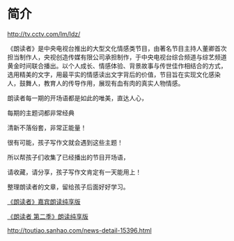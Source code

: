 # 简介

http://tv.cctv.com/lm/ldz/

《朗读者》是中央电视台推出的大型文化情感类节目，由著名节目主持人董卿首次担当制作人，央视创造传媒有限公司承担制作，于中央电视台综合频道与综艺频道黄金时间联合播出。以个人成长、情感体验、背景故事与传世佳作相结合的方式，选用精美的文字，用最平实的情感读出文字背后的价值，节目旨在实现文化感染人，鼓舞人，教育人的传导作用，展现有血有肉的真实人物情感。

朗读者每一期的开场语都是如此的唯美，直达人心，

每期的主题词都非常经典

清新不落俗套，非常正能量！

很有可能，孩子写作文就会遇到这些主题！

所以帮孩子们收集了已经播出的节目开场语，

请收藏，请分享，孩子写作文肯定有一天能用上！

整理朗读者的文章，留给孩子后面好好学习。

[《朗读者》嘉宾朗读纯享版](https://www.ximalaya.com/renwen/6770360/)

[《朗读者 第二季》朗读纯享版](https://www.ximalaya.com/renwen/15388579/)

http://toutiao.sanhao.com/news-detail-15396.html